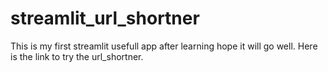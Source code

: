 # streamlit_url_shortner
This is my first streamlit usefull app after learning hope it will go well. Here is the link to try the url_shortner.
